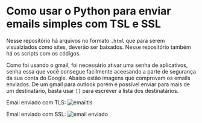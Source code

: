 # Como usar o Python para enviar emails simples com TSL e SSL

Nesse repositório há arquivos no formato `.html` que para serem visualziados como sites, deverão ser baixados. 
Nesse repositório também há os scripts com os códigos.

Como foi usando o gmail, foi necessário ativar uma senha de aplicativos, senha essa que você consegue facilmente aceesando a parte de segurança da sua conta do Google.
Abaixo estão imagens que comprovam os emails enviados. De um gmail para outlook porém é possível enviar para mais de um destinatário, basta usar `[]` para escrever a lista dos destinatários.

Email enviado com TLS:
![emailtls](https://user-images.githubusercontent.com/67076633/104829076-caeaa200-584e-11eb-8f52-c0682f40deec.png)

Email enviado com SSL:
![email enviado](https://user-images.githubusercontent.com/67076633/104829077-cb833880-584e-11eb-801d-1d68465a072e.png)
